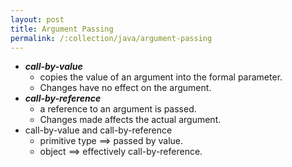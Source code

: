 ```yaml
---
layout: post
title: Argument Passing
permalink: /:collection/java/argument-passing
---
```


* ***call-by-value***
  * copies the value of an argument into the formal parameter.
  * Changes have no effect on the argument.
* ***call-by-reference***
  * a reference to an argument is passed. 
  * Changes made affects the actual argument.
* call-by-value and call-by-reference
	- primitive type ==> passed by value. 
	- object ==> effectively call-by-reference.